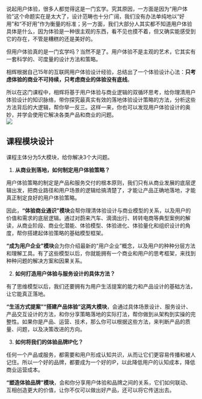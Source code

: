 说起用户体验，很多人都觉得这是一门玄学。究其原因，一方面是因为“用户体验”这个命题实在是太大了，设计范畴也十分广阔，我们没有办法单纯地以“好用”和“不好用”作为衡量的标准；另一方面，我们大部分人其实都不知道用户体验具体是什么，因为体验是一种很主观的东西，看不见也摸不着，但又确实能感受到它的存在，不管是糟糕的还是美好的。

但用户体验真的是一门玄学吗？当然不是了。用户体验不是主观的艺术，它其实有一套科学的、可度量的设计方法和策略。

相辉根据自己15年的互联网用户体验设计经验，总结出了一个体验设计心法：**只考虑体验的商业不可持续，只考虑商业的体验没有底线**。

所以在这门课程中，相辉将基于用户体验与商业逻辑的双循环思考，给你理清用户体验设计的知识脉络，带你探究最真实有效的落地体验设计策略的方法，分析这些方法背后的大逻辑，帮你举一反三。这样一来，你也可以发现用户体验设计的奥妙，并学会使用它解决各类产品和商业的问题。  
![](https://static001.geekbang.org/resource/image/67/49/6704b20ee7446d4d7dd8c88ed136cd49.jpg)

## 课程模块设计

课程主体分为5大模块，给你解决3个大问题。

1. **从商业到落地，如何制定用户体验策略？**

用户体验策略的制定是产品和服务交付的根本原则，我们只有从商业发展的底层逻辑出发，把商业路径和用户场景的逻辑给搞清楚了，才能让产品正确地落地，才能真正制定良好的用户体验策略。

因此，**“体验商业通识”模块**会帮你理清体验设计与商业模型的关系，以及用户的价值和需求的底层逻辑。通过对蔚来汽车、滴滴出行、转转电商等典型案例的解读，从商业阶段、商业化潜能、体验模型、体验进化、体验量化和组织设计的角度，帮你搭建起体验策略的基础模型框架。

**“成为用户企业”模块**会为你介绍最新的“用户企业”概念，以及用户的种种分层方法和理解工具。有了这些模型以后，你就能拥有一个商业和用户的思考框架，来找到种种问题的解决方案和因果关系。

2. **如何打造用户体验与服务设计的具体方法？**

有了思维模型以后，我们还要拥有为用户生活提案的能力和产品设计的基础方法，让它能真正落地。

**“生活方式提案”“搭建产品体验”这两大模块**，会通过具体场景设计、服务设计、产品交互设计的方法，和你分享策略落地的实际打法，帮你做到从架构到实操的完整性。如果你是产品、运营、技术，那么你可以根据这些方法，来判断产品的质量、问题，以及决策改进的方向。

3. **如何将我们的体验品牌IP化？**

任何一个产品或服务，都需要和用户形成认知共识，从而让它们更容易传播和被人记住。所以一个好的品牌，都要成为一个好的IP，以此降低用户的认知成本，降低商业运营成本。

**“塑造体验品牌”模块**，会和你分享用户体验和品牌之间的关系，它们如何联动、互相创造更大的价值，让你不仅可以做出好产品，还可以将它传送出去。